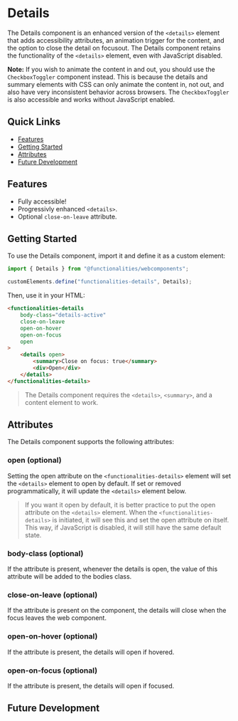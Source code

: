 # Details

The Details component is an enhanced version of the ``<details>`` element that adds accessibility attributes, an animation trigger for the content, and the option to close the detail on focusout. The Details component retains the functionality of the ``<details>`` element, even with JavaScript disabled.

**Note:**
If you wish to animate the content in and out, you should use the ``CheckboxToggler`` component instead. This is because the details and summary elements with CSS can only animate the content in, not out, and also have very inconsistent behavior across browsers. The ``CheckboxToggler`` is also accessible and works without JavaScript enabled.

## Quick Links

- [Features](#features)
- [Getting Started](#getting-started)
- [Attributes](#attributes)
- [Future Development](#future-development)

## Features
- Fully accessible!
- Progressivly enhanced ``<details>``.
- Optional ``close-on-leave`` attribute.

## Getting Started

To use the Details component, import it and define it as a custom element:

```typescript
import { Details } from "@functionalities/webcomponents";

customElements.define("functionalities-details", Details);
```

Then, use it in your HTML:

```html
<functionalities-details
    body-class="details-active"
    close-on-leave
    open-on-hover
    open-on-focus
    open
>
    <details open>
        <summary>Close on focus: true</summary>
        <div>Open</div>
    </details>
</functionalities-details>
```

> The Details component requires the ``<details>``, ``<summary>``, and a content element to work.

## Attributes

The Details component supports the following attributes:

### open (optional)

Setting the open attribute on the ``<functionalities-details>`` element will set the ``<details>`` element to open by default. If set or removed programmatically, it will update the ``<details>`` element below. 

> If you want it open by default, it is better practice to put the open attribute on the ``<details>`` element. When the ``<functionalities-details>`` is initiated, it will see this and set the open attribute on itself. This way, if JavaScript is disabled, it will still have the same default state.

### body-class (optional)

If the attribute is present, whenever the details is open, the value of this attribute will be added to the bodies class.

### close-on-leave (optional)

If the attribute is present on the component, the details will close when the focus leaves the web component.

### open-on-hover (optional)

If the attribute is present, the details will open if hovered.

### open-on-focus (optional)

If the attribute is present, the details will open if focused. 

## Future Development
